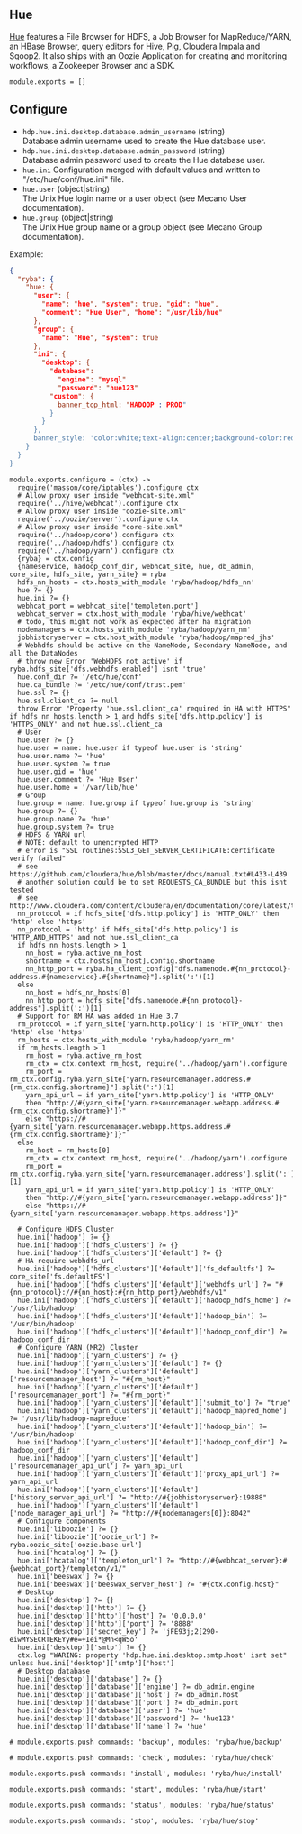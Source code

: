 
## Hue

[Hue][home] features a File Browser for HDFS, a Job Browser for MapReduce/YARN,
an HBase Browser, query editors for Hive, Pig, Cloudera Impala and Sqoop2.
It also ships with an Oozie Application for creating and monitoring workflows,
a Zookeeper Browser and a SDK.

    module.exports = []

## Configure

*   `hdp.hue.ini.desktop.database.admin_username` (string)   
    Database admin username used to create the Hue database user.  
*   `hdp.hue.ini.desktop.database.admin_password` (string)   
    Database admin password used to create the Hue database user.   
*   `hue.ini`
    Configuration merged with default values and written to "/etc/hue/conf/hue.ini" file.   
*   `hue.user` (object|string)   
    The Unix Hue login name or a user object (see Mecano User documentation).   
*   `hue.group` (object|string)   
    The Unix Hue group name or a group object (see Mecano Group documentation).   

Example:

```json
{
  "ryba": {
    "hue: {
      "user": {
        "name": "hue", "system": true, "gid": "hue",
        "comment": "Hue User", "home": "/usr/lib/hue"
      },
      "group": {
        "name": "Hue", "system": true
      },
      "ini": {
        "desktop": {
          "database":
            "engine": "mysql"
            "password": "hue123"
          "custom": {
            banner_top_html: "HADOOP : PROD"
          }
        }
      },
      banner_style: 'color:white;text-align:center;background-color:red;'
    }
  }
}
```

    module.exports.configure = (ctx) ->
      require('masson/core/iptables').configure ctx
      # Allow proxy user inside "webhcat-site.xml"
      require('../hive/webhcat').configure ctx
      # Allow proxy user inside "oozie-site.xml"
      require('../oozie/server').configure ctx
      # Allow proxy user inside "core-site.xml"
      require('../hadoop/core').configure ctx
      require('../hadoop/hdfs').configure ctx
      require('../hadoop/yarn').configure ctx
      {ryba} = ctx.config
      {nameservice, hadoop_conf_dir, webhcat_site, hue, db_admin, core_site, hdfs_site, yarn_site} = ryba
      hdfs_nn_hosts = ctx.hosts_with_module 'ryba/hadoop/hdfs_nn'
      hue ?= {}
      hue.ini ?= {}
      webhcat_port = webhcat_site['templeton.port']
      webhcat_server = ctx.host_with_module 'ryba/hive/webhcat'
      # todo, this might not work as expected after ha migration
      nodemanagers = ctx.hosts_with_module 'ryba/hadoop/yarn_nm'
      jobhistoryserver = ctx.host_with_module 'ryba/hadoop/mapred_jhs'
      # Webhdfs should be active on the NameNode, Secondary NameNode, and all the DataNodes
      # throw new Error 'WebHDFS not active' if ryba.hdfs_site['dfs.webhdfs.enabled'] isnt 'true'
      hue.conf_dir ?= '/etc/hue/conf'
      hue.ca_bundle ?= '/etc/hue/conf/trust.pem'
      hue.ssl ?= {}
      hue.ssl.client_ca ?= null
      throw Error "Property 'hue.ssl.client_ca' required in HA with HTTPS" if hdfs_nn_hosts.length > 1 and hdfs_site['dfs.http.policy'] is 'HTTPS_ONLY' and not hue.ssl.client_ca
      # User
      hue.user ?= {}
      hue.user = name: hue.user if typeof hue.user is 'string'
      hue.user.name ?= 'hue'
      hue.user.system ?= true
      hue.user.gid = 'hue'
      hue.user.comment ?= 'Hue User'
      hue.user.home = '/var/lib/hue'
      # Group
      hue.group = name: hue.group if typeof hue.group is 'string'
      hue.group ?= {}
      hue.group.name ?= 'hue'
      hue.group.system ?= true
      # HDFS & YARN url
      # NOTE: default to unencrypted HTTP
      # error is "SSL routines:SSL3_GET_SERVER_CERTIFICATE:certificate verify failed"
      # see https://github.com/cloudera/hue/blob/master/docs/manual.txt#L433-L439
      # another solution could be to set REQUESTS_CA_BUNDLE but this isnt tested
      # see http://www.cloudera.com/content/cloudera/en/documentation/core/latest/topics/cm_sg_ssl_hue.html
      nn_protocol = if hdfs_site['dfs.http.policy'] is 'HTTP_ONLY' then 'http' else 'https'
      nn_protocol = 'http' if hdfs_site['dfs.http.policy'] is 'HTTP_AND_HTTPS' and not hue.ssl_client_ca
      if hdfs_nn_hosts.length > 1
        nn_host = ryba.active_nn_host
        shortname = ctx.hosts[nn_host].config.shortname
        nn_http_port = ryba.ha_client_config["dfs.namenode.#{nn_protocol}-address.#{nameservice}.#{shortname}"].split(':')[1]
      else
        nn_host = hdfs_nn_hosts[0]
        nn_http_port = hdfs_site["dfs.namenode.#{nn_protocol}-address"].split(':')[1]
      # Support for RM HA was added in Hue 3.7
      rm_protocol = if yarn_site['yarn.http.policy'] is 'HTTP_ONLY' then 'http' else 'https'
      rm_hosts = ctx.hosts_with_module 'ryba/hadoop/yarn_rm'
      if rm_hosts.length > 1
        rm_host = ryba.active_rm_host
        rm_ctx = ctx.context rm_host, require('../hadoop/yarn').configure
        rm_port = rm_ctx.config.ryba.yarn_site["yarn.resourcemanager.address.#{rm_ctx.config.shortname}"].split(':')[1]
        yarn_api_url = if yarn_site['yarn.http.policy'] is 'HTTP_ONLY'
        then "http://#{yarn_site['yarn.resourcemanager.webapp.address.#{rm_ctx.config.shortname}']}"
        else "https://#{yarn_site['yarn.resourcemanager.webapp.https.address.#{rm_ctx.config.shortname}']}"
      else
        rm_host = rm_hosts[0]
        rm_ctx = ctx.context rm_host, require('../hadoop/yarn').configure
        rm_port = rm_ctx.config.ryba.yarn_site['yarn.resourcemanager.address'].split(':')[1]
        yarn_api_url = if yarn_site['yarn.http.policy'] is 'HTTP_ONLY'
        then "http://#{yarn_site['yarn.resourcemanager.webapp.address']}"
        else "https://#{yarn_site['yarn.resourcemanager.webapp.https.address']}"

      # Configure HDFS Cluster
      hue.ini['hadoop'] ?= {}
      hue.ini['hadoop']['hdfs_clusters'] ?= {}
      hue.ini['hadoop']['hdfs_clusters']['default'] ?= {}
      # HA require webhdfs_url
      hue.ini['hadoop']['hdfs_clusters']['default']['fs_defaultfs'] ?= core_site['fs.defaultFS']
      hue.ini['hadoop']['hdfs_clusters']['default']['webhdfs_url'] ?= "#{nn_protocol}://#{nn_host}:#{nn_http_port}/webhdfs/v1"
      hue.ini['hadoop']['hdfs_clusters']['default']['hadoop_hdfs_home'] ?= '/usr/lib/hadoop'
      hue.ini['hadoop']['hdfs_clusters']['default']['hadoop_bin'] ?= '/usr/bin/hadoop'
      hue.ini['hadoop']['hdfs_clusters']['default']['hadoop_conf_dir'] ?= hadoop_conf_dir
      # Configure YARN (MR2) Cluster
      hue.ini['hadoop']['yarn_clusters'] ?= {}
      hue.ini['hadoop']['yarn_clusters']['default'] ?= {}
      hue.ini['hadoop']['yarn_clusters']['default']['resourcemanager_host'] ?= "#{rm_host}"
      hue.ini['hadoop']['yarn_clusters']['default']['resourcemanager_port'] ?= "#{rm_port}"
      hue.ini['hadoop']['yarn_clusters']['default']['submit_to'] ?= "true"
      hue.ini['hadoop']['yarn_clusters']['default']['hadoop_mapred_home'] ?= '/usr/lib/hadoop-mapreduce'
      hue.ini['hadoop']['yarn_clusters']['default']['hadoop_bin'] ?= '/usr/bin/hadoop'
      hue.ini['hadoop']['yarn_clusters']['default']['hadoop_conf_dir'] ?= hadoop_conf_dir
      hue.ini['hadoop']['yarn_clusters']['default']['resourcemanager_api_url'] ?= yarn_api_url
      hue.ini['hadoop']['yarn_clusters']['default']['proxy_api_url'] ?= yarn_api_url
      hue.ini['hadoop']['yarn_clusters']['default']['history_server_api_url'] ?= "http://#{jobhistoryserver}:19888"
      hue.ini['hadoop']['yarn_clusters']['default']['node_manager_api_url'] ?= "http://#{nodemanagers[0]}:8042"
      # Configure components
      hue.ini['liboozie'] ?= {}
      hue.ini['liboozie']['oozie_url'] ?= ryba.oozie_site['oozie.base.url']
      hue.ini['hcatalog'] ?= {}
      hue.ini['hcatalog']['templeton_url'] ?= "http://#{webhcat_server}:#{webhcat_port}/templeton/v1/"
      hue.ini['beeswax'] ?= {}
      hue.ini['beeswax']['beeswax_server_host'] ?= "#{ctx.config.host}"
      # Desktop
      hue.ini['desktop'] ?= {}
      hue.ini['desktop']['http'] ?= {}
      hue.ini['desktop']['http']['host'] ?= '0.0.0.0'
      hue.ini['desktop']['http']['port'] ?= '8888'
      hue.ini['desktop']['secret_key'] ?= 'jFE93j;2[290-eiwMYSECRTEKEYy#e=+Iei*@Mn<qW5o'
      hue.ini['desktop']['smtp'] ?= {}
      ctx.log "WARING: property 'hdp.hue.ini.desktop.smtp.host' isnt set" unless hue.ini['desktop']['smtp']['host']
      # Desktop database
      hue.ini['desktop']['database'] ?= {}
      hue.ini['desktop']['database']['engine'] ?= db_admin.engine
      hue.ini['desktop']['database']['host'] ?= db_admin.host
      hue.ini['desktop']['database']['port'] ?= db_admin.port
      hue.ini['desktop']['database']['user'] ?= 'hue'
      hue.ini['desktop']['database']['password'] ?= 'hue123'
      hue.ini['desktop']['database']['name'] ?= 'hue'

    # module.exports.push commands: 'backup', modules: 'ryba/hue/backup'

    # module.exports.push commands: 'check', modules: 'ryba/hue/check'

    module.exports.push commands: 'install', modules: 'ryba/hue/install'

    module.exports.push commands: 'start', modules: 'ryba/hue/start'

    module.exports.push commands: 'status', modules: 'ryba/hue/status'

    module.exports.push commands: 'stop', modules: 'ryba/hue/stop'

[home]: http://gethue.com


